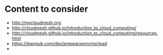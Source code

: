 # Content to consider

* http://mycloudmesh.org
* http://cloudmesh.github.io/introduction_to_cloud_computing/
* http://cloudmesh.github.io/introduction_to_cloud_computing/resources.html
* https://leanpub.com/declarepeaceonvms/read
* 
